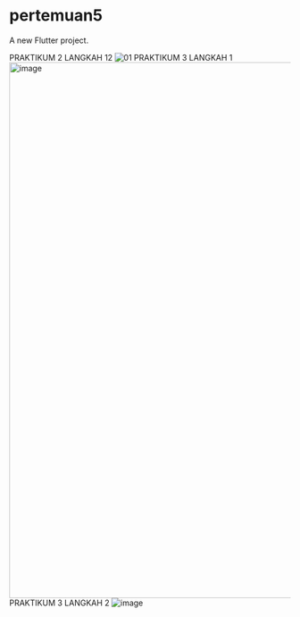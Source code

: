 # pertemuan5

A new Flutter project.

PRAKTIKUM 2 LANGKAH 12
![01](https://github.com/taristadwi/Flutter-Fundamental/assets/119827471/e87d2de1-404f-4a2e-872f-5a37f807618f)
PRAKTIKUM 3 LANGKAH 1
<img width="960" alt="image" src="https://github.com/taristadwi/Flutter-Fundamental/assets/119827471/84e1463e-a0fd-4bfe-a081-68ede08ccbb9">
PRAKTIKUM 3 LANGKAH 2
![image](https://github.com/taristadwi/Flutter-Fundamental/assets/119827471/fc470f01-b445-4526-9a78-3bf047b8b2e0)







